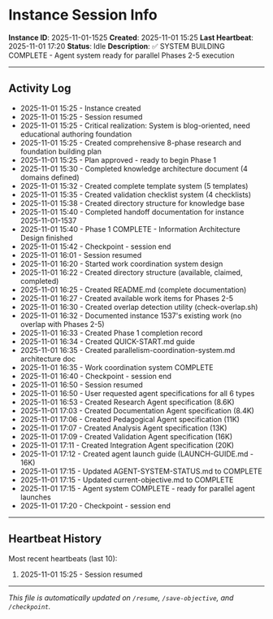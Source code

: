 # Instance Session Info

**Instance ID**: 2025-11-01-1525
**Created**: 2025-11-01 15:25
**Last Heartbeat**: 2025-11-01 17:20
**Status**: Idle
**Description**: ✅ SYSTEM BUILDING COMPLETE - Agent system ready for parallel Phases 2-5 execution

---

## Activity Log

- 2025-11-01 15:25 - Instance created
- 2025-11-01 15:25 - Session resumed
- 2025-11-01 15:25 - Critical realization: System is blog-oriented, need educational authoring foundation
- 2025-11-01 15:25 - Created comprehensive 8-phase research and foundation building plan
- 2025-11-01 15:25 - Plan approved - ready to begin Phase 1
- 2025-11-01 15:30 - Completed knowledge architecture document (4 domains defined)
- 2025-11-01 15:32 - Created complete template system (5 templates)
- 2025-11-01 15:35 - Created validation checklist system (4 checklists)
- 2025-11-01 15:38 - Created directory structure for knowledge base
- 2025-11-01 15:40 - Completed handoff documentation for instance 2025-11-01-1537
- 2025-11-01 15:40 - Phase 1 COMPLETE - Information Architecture Design finished
- 2025-11-01 15:42 - Checkpoint - session end
- 2025-11-01 16:01 - Session resumed
- 2025-11-01 16:20 - Started work coordination system design
- 2025-11-01 16:22 - Created directory structure (available, claimed, completed)
- 2025-11-01 16:25 - Created README.md (complete documentation)
- 2025-11-01 16:27 - Created available work items for Phases 2-5
- 2025-11-01 16:30 - Created overlap detection utility (check-overlap.sh)
- 2025-11-01 16:32 - Documented instance 1537's existing work (no overlap with Phases 2-5)
- 2025-11-01 16:33 - Created Phase 1 completion record
- 2025-11-01 16:34 - Created QUICK-START.md guide
- 2025-11-01 16:35 - Created parallelism-coordination-system.md architecture doc
- 2025-11-01 16:35 - Work coordination system COMPLETE
- 2025-11-01 16:40 - Checkpoint - session end
- 2025-11-01 16:50 - Session resumed
- 2025-11-01 16:50 - User requested agent specifications for all 6 types
- 2025-11-01 16:53 - Created Research Agent specification (8.6K)
- 2025-11-01 17:03 - Created Documentation Agent specification (8.4K)
- 2025-11-01 17:06 - Created Pedagogical Agent specification (11K)
- 2025-11-01 17:07 - Created Analysis Agent specification (13K)
- 2025-11-01 17:09 - Created Validation Agent specification (16K)
- 2025-11-01 17:11 - Created Integration Agent specification (20K)
- 2025-11-01 17:12 - Created agent launch guide (LAUNCH-GUIDE.md - 16K)
- 2025-11-01 17:15 - Updated AGENT-SYSTEM-STATUS.md to COMPLETE
- 2025-11-01 17:15 - Updated current-objective.md to COMPLETE
- 2025-11-01 17:15 - Agent system COMPLETE - ready for parallel agent launches
- 2025-11-01 17:20 - Checkpoint - session end

---

## Heartbeat History

Most recent heartbeats (last 10):

1. 2025-11-01 15:25 - Session resumed

---

*This file is automatically updated on `/resume`, `/save-objective`, and `/checkpoint`.*

